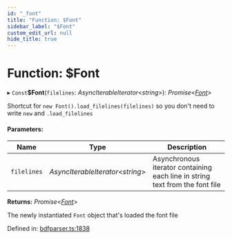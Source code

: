 ```yaml
---
id: "_font"
title: "Function: $Font"
sidebar_label: "$Font"
custom_edit_url: null
hide_title: true
---
```


# Function: $Font

▸ `Const`**$Font**(`filelines`: *AsyncIterableIterator*<*string*\>): *Promise*<[*Font*](../classes/font.md)\>

Shortcut for `new Font().load_filelines(filelines)` so you don't need to write `new` and `.load_filelines`

#### Parameters:

Name | Type | Description |
------ | ------ | ------ |
`filelines` | *AsyncIterableIterator*<*string*\> | Asynchronous iterator containing each line in string text from the font file    |

**Returns:** *Promise*<[*Font*](../classes/font.md)\>

The newly instantiated `Font` object that's loaded the font file

Defined in: [bdfparser.ts:1838](https://github.com/tomchen/bdfparser-js/blob/dfd4e71/src/bdfparser.ts#L1838)

